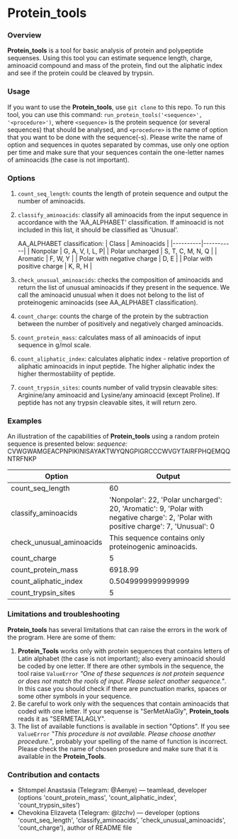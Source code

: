 # Protein_tools
### Overview
**Protein_tools** is a tool for basic analysis of protein and polypeptide sequenses. Using this tool you can estimate sequence length, charge, aminoacid compound and mass of the protein, find out the aliphatic index and see if the protein could be cleaved by trypsin.

### Usage
If you want to use the **Protein_tools**, use `git clone` to this repo. To run this tool, you can use this command:
`run_protein_tools('<sequence>', '<procedure>')`, where `<sequence>` is the protein sequence (or several sequences) that should be analysed, and `<procedure>` is the name of option that you want to be done with the sequence(-s). Please write the name of option and sequences in quotes separated by commas, use only one option per time and make sure that your sequences contain the one-letter names of aminoacids (the case is not important).

### Options
1. `count_seq_length`: counts the length of protein sequence and output the number of aminoacids.
2. `classify_aminoacids`: classify all aminoacids from the input sequence in accordance with the 'AA_ALPHABET' classification. If aminoacid is not included in this list, it should be classified as 'Unusual'.

    AA_ALPHABET classification:
    | Class | Aminoacids |
    |----------|-----------|
    | Nonpolar | G, A, V, I, L, P|
    | Polar uncharged | S, T, C, M, N, Q |
    | Aromatic | F, W, Y |
    | Polar with negative charge | D, E |
    | Polar with positive charge | K, R, H |

3. `check_unusual_aminoacids`: checks the composition of aminoacids and return the list of unusual aminoacids if they present in the sequence. We call the aminoacid unusual when it does not belong to the list of proteinogenic aminoacids (see AA_ALPHABET classification).
4. `count_charge`: counts the charge of the protein by the subtraction between the number of positively and negatively charged aminoacids.
5. `count_protein_mass`: calculates mass of all aminoacids of input sequence in g/mol scale.
6. `count_aliphatic_index`: calculates aliphatic index - relative proportion of aliphatic aminoacids in input peptide. The higher aliphatic index the higher thermostability of peptide.
7. `count_trypsin_sites`: counts number of valid trypsin cleavable sites: Arginine/any aminoacid and Lysine/any aminoacid (except Proline). If peptide has not any trypsin cleavable sites, it will return zero.

### Examples
An illustration of the capabilities of **Protein_tools** using a random protein sequence is presented below:
*sequence:* CVWGWAMGEACPNPIKINISAYAKTWYQNGPIGRCCCWVGYTAIRFPHQEMQQNTRFNKP

| Option | Output |
|--------|---------|
| count_seq_length | 60 |
| classify_aminoacids | 'Nonpolar': 22, 'Polar uncharged': 20, 'Aromatic': 9, 'Polar with negative charge': 2, 'Polar with positive charge': 7, 'Unusual': 0 |
| check_unusual_aminoacids | This sequence contains only proteinogenic aminoacids. |
| count_charge | 5 |
| count_protein_mass | 6918.99 |
| count_aliphatic_index | 0.5049999999999999 |
| count_trypsin_sites | 5 |

### Limitations and troubleshooting
**Protein_tools** has several limitations that can raise the errors in the work of the program. Here are some of them:
1. **Protein_Tools** works only with protein sequences that contains letters of Latin alphabet (the case is not important); also every aminoacid should be coded by one letter. If there are other symbols in the sequence, the tool raise `ValueError` *"One of these sequences is not protein sequence or does not match the rools of input. Please select another sequence."*. In this case you should check if there are punctuation marks, spaces or some other symbols in your sequence.
2. Be careful to work only with the sequences that contain aminoacids that coded with one letter. If your sequense is "SerMetAlaGly", **Protein_tools** reads it as "SERMETALAGLY".
3. The list of available functions is available in section "Options". If you see `ValueError` *"This procedure is not available. Please choose another procedure."*, probably your spelling of the name of function is incorrect. Please check the name of chosen prosedure and make sure that it is available in the **Protein_Tools**.

### Contribution and contacts
- Shtompel Anastasia (Telegram: @Aenye) — teamlead, developer (options 'count_protein_mass', 'count_aliphatic_index', 'count_trypsin_sites')
- Chevokina Elizaveta (Telegram: @lzchv) — developer (options 'count_seq_length', 'classify_aminoacids', 'check_unusual_aminoacids', 'count_charge'), author of README file
